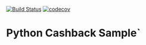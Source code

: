 [![Build Status](https://travis-ci.org/SharapILN/pycashback.svg?branch=master)](https://travis-ci.org/SharapILN/pycashback)
[![codecov](https://codecov.io/gh/SharapILN/pycashback/branch/master/graph/badge.svg)](https://codecov.io/gh/SharapILN/pycashback)
# Python Cashback Sample`
